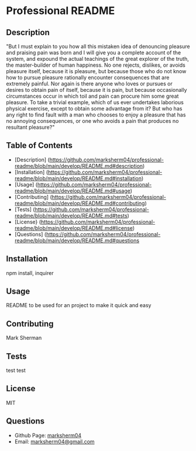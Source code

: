 # Professional README
 
## Description
"But I must explain to you how all this mistaken idea of denouncing pleasure and praising pain was born and I will give you a complete account of the system, and expound the actual teachings of the great explorer of the truth, the master-builder of human happiness. No one rejects, dislikes, or avoids pleasure itself, because it is pleasure, but because those who do not know how to pursue pleasure rationally encounter consequences that are extremely painful. Nor again is there anyone who loves or pursues or desires to obtain pain of itself, because it is pain, but because occasionally circumstances occur in which toil and pain can procure him some great pleasure. To take a trivial example, which of us ever undertakes laborious physical exercise, except to obtain some advantage from it? But who has any right to find fault with a man who chooses to enjoy a pleasure that has no annoying consequences, or one who avoids a pain that produces no resultant pleasure?"

  ## Table of Contents
- [Description] (https://github.com/marksherm04/professional-readme/blob/main/develop/README.md#description)
- [Installation] (https://github.com/marksherm04/professional-readme/blob/main/develop/README.md#installation)
- [Usage] (https://github.com/marksherm04/professional-readme/blob/main/develop/README.md#usage)
- [Contributing] (https://github.com/marksherm04/professional-readme/blob/main/develop/README.md#contributing)
- [Tests] (https://github.com/marksherm04/professional-readme/blob/main/develop/README.md#tests)
- [License} (https://github.com/marksherm04/professional-readme/blob/main/develop/README.md#license)
- [Questions] (https://github.com/marksherm04/professional-readme/blob/main/develop/README.md#questions

## Installation
npm install, inquirer

## Usage
README to be used for an project to make it quick and easy

## Contributing
Mark Sherman

## Tests
test test

## License
MIT

## Questions

- Github Page: [marksherm04](https://github.com/marksherm04)
- Email: marksherm04@gmail.com
